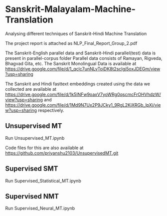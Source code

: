 # Sanskrit-Malayalam-Machine-Translation
Analysing different techniques of Sanskrit-Hindi Machine Translation

The project report is attached as NLP_Final_Report_Group_2.pdf

The Sanskrit-English parallel data and Sanskrit-Hindi parallel(test) data is present in parallel-corpus folder
Parallel data consists of Ramayan, Rigveda, Bhagvad Gita, etc. The Sanskrit Monolingual Data is available at https://drive.google.com/file/d/1_qclc7unNLvToiDK8t2scIgj5oxJDEGm/view?usp=sharing

The Sanskrit and Hindi fasttext embeddings created using the data we collected are available at https://drive.google.com/file/d/1k5INFw9oaxV7yoWRg0qscmcFrOHVhdzW/view?usp=sharing and https://drive.google.com/file/d/1Md9N7Ux2P9JCky1_9RgL2KjXRGb_lpXj/view?usp=sharing respectively. 

## Unsupervised MT
Run Unsupervised_MT.ipynb

Code files for this are also available at https://github.com/priyanshu2103/UnsupervisedMT.git

## Supervised SMT
Run Supervised_Statistical_MT.ipynb

## Supervised NMT
Run Supervised_Neural_MT.ipynb
